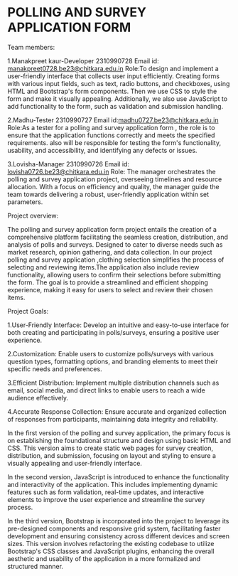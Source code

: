 # POLLING AND SURVEY APPLICATION FORM
Team members:

1.Manakpreet kaur-Developer
2310990728 Email id: manakpreet0728.be23@chitkara.edu.in Role:To design and implement a user-friendly interface that collects user input efficiently. Creating forms with various input fields, such as text, radio buttons, and checkboxes, using HTML and Bootstrap's form components. Then we use CSS to style the form and make it visually appealing. Additionally, we also use JavaScript to add functionality to the form, such as validation and submission handling.

2.Madhu-Tester
2310990727 Email id:madhu0727.be23@chitkara.edu.in Role:As a tester for a polling and survey application form , the role is to ensure that the application functions correctly and meets the specified requirements. also will be responsible for testing the form's functionality, usability, and accessibility, and identifying any defects or issues.

3.Lovisha-Manager
2310990726 Email id: lovisha0726.be23@chitkara.edu.in Role: The manager orchestrates the polling and survey application project, overseeing timelines and resource allocation. With a focus on efficiency and quality, the manager guide the team towards delivering a robust, user-friendly application within set parameters.

Project overview:

The polling and survey application form project entails the creation of a comprehensive platform facilitating the seamless creation, distribution, and analysis of polls and surveys. Designed to cater to diverse needs such as market research, opinion gathering, and data collection. In our project polling and survey application ,clothing selection simplifies the process of selecting and reviewing items.The application also include review functionality, allowing users to confirm their selections before submitting the form. The goal is to provide a streamlined and efficient shopping experience, making it easy for users to select and review their chosen items.

Project Goals:

1.User-Friendly Interface: Develop an intuitive and easy-to-use interface for both creating and participating in polls/surveys, ensuring a positive user experience.

2.Customization: Enable users to customize polls/surveys with various question types, formatting options, and branding elements to meet their specific needs and preferences.

3.Efficient Distribution: Implement multiple distribution channels such as email, social media, and direct links to enable users to reach a wide audience effectively.

4.Accurate Response Collection: Ensure accurate and organized collection of responses from participants, maintaining data integrity and reliability.


In the first version of the polling and survey application, the primary focus is on establishing the foundational structure and design using basic HTML and CSS. This version aims to create static web pages for survey creation, distribution, and submission, focusing on layout and styling to ensure a visually appealing and user-friendly interface.

In the second version, JavaScript is introduced to enhance the functionality and interactivity of the application. This includes implementing dynamic features such as form validation, real-time updates, and interactive elements to improve the user experience and streamline the survey process.

In the third version, Bootstrap is incorporated into the project to leverage its pre-designed components and responsive grid system, facilitating faster development and ensuring consistency across different devices and screen sizes. This version involves refactoring the existing codebase to utilize Bootstrap's CSS classes and JavaScript plugins, enhancing the overall aesthetic and usability of the application in a more formalized and structured manner.




